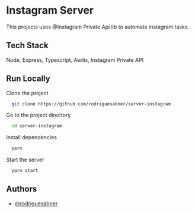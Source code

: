 
# Instagram Server

This projects uses @Instagram Private Api lib to automate instagram tasks.


## Tech Stack

Node, Express, Typescript, Awilix, Instagram Private API


## Run Locally

Clone the project

```bash
  git clone https://github.com/rodriguesabner/server-instagram
```

Go to the project directory

```bash
  cd server-instagram
```

Install dependencies

```bash
  yarn
```

Start the server

```bash
  yarn start
```

## Authors

- [@rodriguesabner](https://www.github.com/rodriguesabner)
